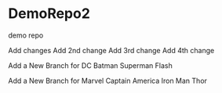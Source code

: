 # DemoRepo2
demo repo

Add changes
Add 2nd change
Add 3rd change
Add 4th change

Add a New Branch for DC
 Batman
 Superman
 Flash

Add a New Branch for Marvel
 Captain America
 Iron Man
 Thor

